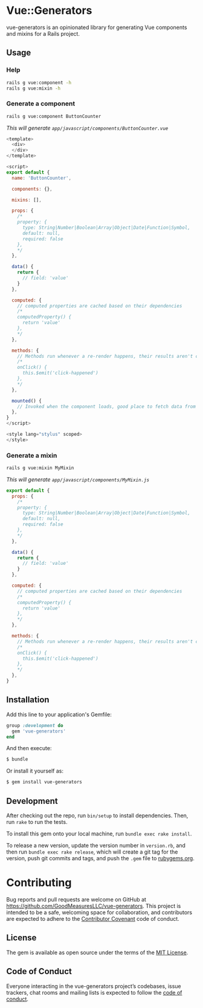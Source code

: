 # Vue::Generators
vue-generators is an opinionated library for generating Vue components and mixins
for a Rails project.

## Usage

### Help
```bash
rails g vue:component -h
rails g vue:mixin -h
```

### Generate a component

```bash
rails g vue:component ButtonCounter
```

*This will generate `app/javascript/components/ButtonCounter.vue`*
```JavaScript
<template>
  <div>
  </div>
</template>

<script>
export default {
  name: 'ButtonCounter',

  components: {},

  mixins: [],

  props: {
    /*
    property: {
      type: String|Number|Boolean|Array|Object|Date|Function|Symbol,
      default: null,
      required: false
    },
    */
  },

  data() {
    return {
      // field: 'value'
    }
  },

  computed: {
    // computed properties are cached based on their dependencies
    /*
    computedProperty() {
      return 'value'
    },
    */
  },

  methods: {
    // Methods run whenever a re-render happens, their results aren't cached.
    /*
    onClick() {
      this.$emit('click-happened')
    },
    */
  },

  mounted() {
    // Invoked when the component loads, good place to fetch data from the API
  },
}
</script>

<style lang="stylus" scoped>
</style>
```

### Generate a mixin

```bash
rails g vue:mixin MyMixin
```

*This will generate `app/javascript/components/MyMixin.js`*

```JavaScript
export default {
  props: {
    /*
    property: {
      type: String|Number|Boolean|Array|Object|Date|Function|Symbol,
      default: null,
      required: false
    },
    */
  },

  data() {
    return {
      // field: 'value'
    }
  },

  computed: {
    // computed properties are cached based on their dependencies
    /*
    computedProperty() {
      return 'value'
    },
    */
  },

  methods: {
    // Methods run whenever a re-render happens, their results aren't cached.
    /*
    onClick() {
      this.$emit('click-happened')
    },
    */
  },
}
```

## Installation
Add this line to your application's Gemfile:

```ruby
group :development do
  gem 'vue-generators'
end
```

And then execute:
```bash
$ bundle
```

Or install it yourself as:
```bash
$ gem install vue-generators
```

## Development

After checking out the repo, run `bin/setup` to install dependencies. Then, run `rake` to run the tests.

To install this gem onto your local machine, run `bundle exec rake install`.

To release a new version, update the version number in `version.rb`, and then run `bundle exec rake release`, which will create a git tag for the version, push git commits and tags, and push the `.gem` file to [rubygems.org](https://rubygems.org).

# Contributing

Bug reports and pull requests are welcome on GitHub at https://github.com/GoodMeasuresLLC/vue-generators. This project is intended to be a safe, welcoming space for collaboration, and contributors are expected to adhere to the [Contributor Covenant](http://contributor-covenant.org) code of conduct.

## License

The gem is available as open source under the terms of the [MIT License](https://opensource.org/licenses/MIT).

## Code of Conduct

Everyone interacting in the vue-generators project’s codebases, issue trackers, chat rooms and mailing lists is expected to follow the [code of conduct](https://github.com/GoodMeasuresLLC/vue-generators/blob/master/CODE_OF_CONDUCT.md).
